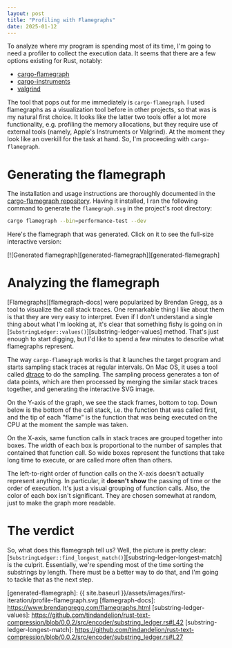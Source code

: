 ```yaml
---
layout: post
title: "Profiling with Flamegraphs"
date: 2025-01-12
---
```


To analyze where my program is spending most of its time, I'm going to need a profiler to collect the execution data. It seems that there are a few options existing for Rust, notably:

- [cargo-flamegraph][cargo-flamegraph]
- [cargo-instruments](https://crates.io/crates/cargo-instruments)
- [valgrind](https://valgrind.org/)

The tool that pops out for me immediately is `cargo-flamegraph`. I used flamegraphs as a visualization tool before in other projects, so that was is my natural first choice. It looks like the latter two tools offer a lot more functionality, e.g. profiling the memory allocations, but they require use of external tools (namely, Apple's Instruments or Valgrind). At the moment they look like an overkill for the task at hand. So, I'm proceeding with `cargo-flamegraph`.

# Generating the flamegraph

The installation and usage instructions are thoroughly documented in the [cargo-flamegraph repository][cargo-flamegraph]. Having it installed, I ran the following command to generate the `flamegraph.svg` in the project's root directory:

```bash
cargo flamegraph --bin=performance-test --dev
```

Here's the flamegraph that was generated. Click on it to see the full-size interactive version: 

[![Generated flamegraph][generated-flamegraph]][generated-flamegraph]

# Analyzing the flamegraph

[Flamegraphs][flamegraph-docs] were popularized by Brendan Gregg, as a tool to visualize the call stack traces. One remarkable thing I like about them is that they are very easy to interpret. Even if I don't understand a single thing about what I'm looking at, it's clear that something fishy is going on in [`SubstringLedger::values()`][substring-ledger-values] method. That's just enough to start digging, but I'd like to spend a few minutes to describe what flamegraphs represent.

The way `cargo-flamegraph` works is that it launches the target program and starts sampling stack traces at regular intervals. On Mac OS, it uses a tool called [dtrace](https://dtrace.org/about/) to do the sampling. The sampling process generates a ton of data points, which are then processed by merging the similar stack traces together, and generating the interactive SVG image.

On the Y-axis of the graph, we see the stack frames, bottom to top. Down below is the bottom of the call stack, i.e. the function that was called first, and the tip of each "flame" is the function that was being executed on the CPU at the moment the sample was taken.

On the X-axis, same function calls in stack traces are grouped together into boxes. The width of each box is proportional to the number of samples that contained that function call. So wide boxes represent the functions that take long time to execute, or are called more often than others.

The left-to-right order of function calls on the X-axis doesn't actually represent anything. In particular, it **doesn't show** the passing of time or the order of execution. It's just a visual grouping of function calls. Also, the color of each box isn't significant. They are chosen somewhat at random, just to make the graph more readable.

# The verdict

So, what does this flamegraph tell us? Well, the picture is pretty clear: [`SubstringLedger::find_longest_match()`][substring-ledger-longest-match] is the culprit. Essentially, we're spending most of the time sorting the substrings by length. There must be a better way to do that, and I'm going to tackle that as the next step.




[cargo-flamegraph]: https://github.com/flamegraph-rs/flamegraph
[generated-flamegraph]: {{ site.baseurl }}/assets/images/first-iteration/profile-flamegraph.svg
[flamegraph-docs]: https://www.brendangregg.com/flamegraphs.html
[substring-ledger-values]: https://github.com/tindandelion/rust-text-compression/blob/0.0.2/src/encoder/substring_ledger.rs#L42
[substring-ledger-longest-match]: https://github.com/tindandelion/rust-text-compression/blob/0.0.2/src/encoder/substring_ledger.rs#L27